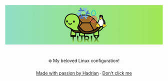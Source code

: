 <div align="center">
  <a href="https://hadrian.cc">
    <img src="assets/img/banner.webp" alt="Baanner image">
  </a>
  <h1></h1>
  <p align="center">
    ❄️ My beloved Linux configuration! 
    <br />
    <br />
    <a href="https://hadrian.cc">Made with passion by Hadrian</a>
    ·
    <a href="docs/README.md">Don't click me</a>
  </p>
</div>

